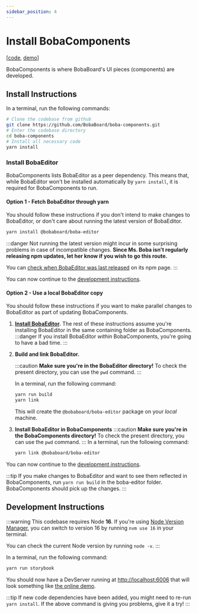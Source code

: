 ```yaml
---
sidebar_position: 4
---
```


# Install BobaComponents

\[[code](https://github.com/BobaBoard/boba-components), [demo](https://bobaboard-ui.netlify.app/)]

BobaComponents is where BobaBoard's UI pieces (components) are developed.

## Install Instructions

In a terminal, run the following commands:

```bash
# Clone the codebase from github
git clone https://github.com/BobaBoard/boba-components.git
# Enter the codebase directory
cd boba-components
# Install all necessary code
yarn install
```

### Install BobaEditor

BobaComponents lists BobaEditor as a peer dependency. This means that, while BobaEditor won't be installed automatically by `yarn install`, it is required for BobaComponents to run.

#### Option 1 - Fetch BobaEditor through yarn

You should follow these instructions if you don't intend to make changes to BobaEditor, or don't care about running the latest version of BobaEditor.

```bash
yarn install @bobaboard/boba-editor
```

:::danger
Not running the latest version might incur in some surprising problems in case of incompatible changes. **Since Ms. Boba isn't regularly releasing npm updates, let her know if you wish to go this route.**

You can [check when BobaEditor was last released](https://www.npmjs.com/package/@bobaboard/boba-editor) on its npm page.
:::

You can now continue to the [development instructions](#development-instructions).

#### Option 2 - Use a local BobaEditor copy

You should follow these instructions if you want to make parallel changes to BobaEditor as part of updating BobaComponents.

1. **[Install BobaEditor](./boba-editor.md#install-instructions).** The rest of these instructions assume you're installing BobaEditor in the same containing folder as BobaComponents.
   :::danger
   If you install BobaEditor _within_ BobaComponents, you're going to have a bad time.
   :::
2. **Build and link BobaEditor.**

   :::caution
   **Make sure you're in the BobaEditor directory!** To check the present directory, you can use the `pwd` command.
   :::

   In a terminal, run the following command:

   ```bash
   yarn run build
   yarn link
   ```

   This will create the `@bobaboard/boba-editor` package on your _local_ machine.

3. **Install BobaEditor in BobaComponents**
   :::caution
   **Make sure you're in the BobaComponents directory!** To check the present directory, you can use the `pwd` command.
   :::
   In a terminal, run the following command:

   ```bash
   yarn link @bobaboard/boba-editor
   ```

You can now continue to the [development instructions](#development-instructions).

:::tip
If you make changes to BobaEditor and want to see them reflected in BobaComponents, run `yarn run build` in the boba-editor folder. BobaComponents should pick up the changes.
:::

## Development Instructions

:::warning
This codebase requires Node **16**. If you're using [Node Version Manager](https://github.com/nvm-sh/nvm), you can switch to version 16 by running `nvm use 16` in your terminal.

You can check the current Node version by running `node -v`.
:::

In a terminal, run the following command:

```bash
yarn run storybook
```

You should now have a DevServer running at [http://localhost:6006](http://localhost:6006) that will look something like [the online demo](https://BobaComponents.netlify.app/).

:::tip
If new code dependencies have been added, you might need to re-run `yarn install`. If the above command is giving you problems, give it a try!
:::
